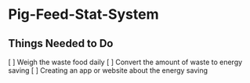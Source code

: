 # Pig-Feed-Stat-System
## Things Needed to Do
[ ] Weigh the waste food daily
[ ] Convert the amount of waste to energy saving
[ ] Creating an app or website about the energy saving
